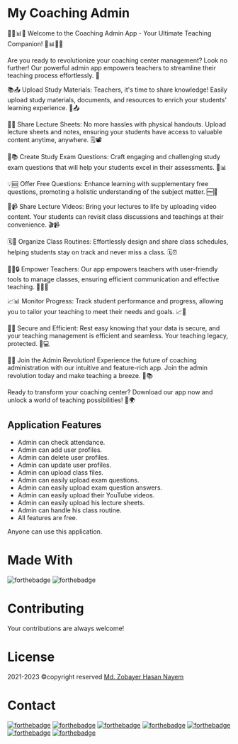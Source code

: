 # My Coaching Admin
👨‍🏫📊📢 Welcome to the Coaching Admin App - Your Ultimate Teaching Companion! 📢📊👩‍🏫

Are you ready to revolutionize your coaching center management? Look no further! Our powerful admin app empowers teachers to streamline their teaching process effortlessly. 🚀

📚📤 Upload Study Materials:
Teachers, it's time to share knowledge! Easily upload study materials, documents, and resources to enrich your students' learning experience. 📑📤

🎥📝 Share Lecture Sheets:
No more hassles with physical handouts. Upload lecture sheets and notes, ensuring your students have access to valuable content anytime, anywhere. 🗒️📽️

📝📚 Create Study Exam Questions:
Craft engaging and challenging study exam questions that will help your students excel in their assessments. 📝📊

💡🆓 Offer Free Questions:
Enhance learning with supplementary free questions, promoting a holistic understanding of the subject matter. 🆓🧠

🎥📹 Share Lecture Videos:
Bring your lectures to life by uploading video content. Your students can revisit class discussions and teachings at their convenience. 🎬📹

🗓️📅 Organize Class Routines:
Effortlessly design and share class schedules, helping students stay on track and never miss a class. 🗓️⏰

👨‍🏫🔒 Empower Teachers:
Our app empowers teachers with user-friendly tools to manage classes, ensuring efficient communication and effective teaching. 🤝👩‍🏫

📈📊 Monitor Progress:
Track student performance and progress, allowing you to tailor your teaching to meet their needs and goals. 📈🎯

🔐📡 Secure and Efficient:
Rest easy knowing that your data is secure, and your teaching management is efficient and seamless. Your teaching legacy, protected. 🔐💻

🚀🌟 Join the Admin Revolution!
Experience the future of coaching administration with our intuitive and feature-rich app. Join the admin revolution today and make teaching a breeze. 🌟📚

Ready to transform your coaching center? Download our app now and unlock a world of teaching possibilities! 📲🌍

## Application Features
  - Admin can check attendance.
  - Admin can add user profiles.
  - Admin can delete user profiles.
  - Admin can update user profiles.
  - Admin can upload class files.
  - Admin can easily upload exam questions.
  - Admin can easily upload exam question answers.
  - Admin can easily upload their YouTube videos.
  - Admin can easily upload his lecture sheets.
  - Admin can handle his class routine.
  - All features are free.

Anyone can use this application.

# Made With
![forthebadge](https://img.shields.io/badge/Android_Studio-5C2D91?style=for-the-badge&logo=android%20studio&logoColor=white)
![forthebadge](https://img.shields.io/badge/Java-5C2D91?style=for-the-badge&logo=java&logoColor=white)


# Contributing
Your contributions are always welcome!

# License
2021-2023 ©copyright reserved [Md. Zobayer Hasan Nayem](https://mail.google.com/mail/?view=cm&fs=1&to=zobayer.dev@gmail.com)

# Contact
[![forthebadge](https://img.shields.io/badge/Gmail-D14836?style=for-the-badge&logo=gmail&logoColor=white)](https://mail.google.com/mail/?view=cm&fs=1&to=zobayer.dev@gmail.com)
[![forthebadge](https://img.shields.io/badge/Facebook-D14836?style=for-the-badge&logo=facebook&logoColor=white)](https://www.facebook.com/zobayerdev/)
[![forthebadge](https://img.shields.io/badge/LinkedIn-D14836?style=for-the-badge&logo=linkedin&logoColor=white)](https://www.linkedin.com/in/zobayerdev/)
[![forthebadge](https://img.shields.io/badge/Instagram-D14836?style=for-the-badge&logo=instagram&logoColor=white)](https://www.instagram.com/zobayerdev/)
[![forthebadge](https://img.shields.io/badge/GitHub-100000?style=for-the-badge&logo=github&logoColor=white)](https://www.github.com/zobayerdev/)
[![forthebadge](https://img.shields.io/badge/Android-3DDC84?style=for-the-badge&logo=android&logoColor=white)](https://www.android.com/zobayerdev/)
[![forthebadge](https://img.shields.io/badge/Google_Play-414141?style=for-the-badge&logo=google-play&logoColor=white)](https://play.google.com/store/apps/dev?id=6580660399707616800)
 
<!-- <img src="https://user-images.githubusercontent.com/74914169/235325219-766dd1d4-feee-419b-a57e-df1faca3dcc5.png" width=85% height=80% >  -->
